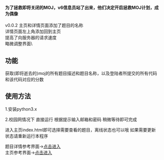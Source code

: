 #### 为了拯救即将关闭的MOJ，v6信息员站了出来，他们决定开启拯救MOJ计划，成为偶像
v0.0.2  主页和详情页面添加了题目的名称 \
        详情页面左上角添加回到主页\
        提高了向服务器的请求速度\
        略微调整界面\
## 功能
获取(即将逝去的)moj的所有题目描述和题目名称，以及登陆者所提交的所有代码和该代码对应的分数
## 使用方法 
1.安装python3.x

2.校园网情况下 直接运行 根据提示输入邮箱和密码 稍微等待即可完成

进入主页index.html即可选择需要查看的题目，离线状态也可以哦
如果需要更新状态请重新运行本程序

题目详情参考界面->[点击进入](https://avarpow.github.io/SAVE_OUR_MOJ/21.html)\
主页参考界面->[点击进入](https://avarpow.github.io/SAVE_OUR_MOJ_INDEX/)
